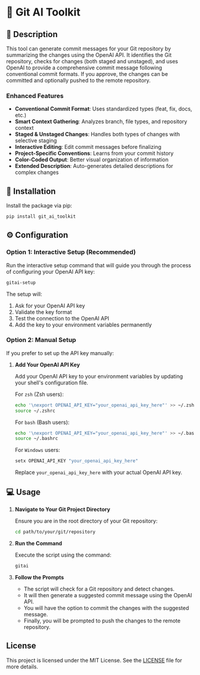 # 🧰 Git AI Toolkit

## 👋 Description

This tool can generate commit messages for your Git repository by summarizing the changes using the OpenAI API. It identifies the Git repository, checks for changes (both staged and unstaged), and uses OpenAI to provide a comprehensive commit message following conventional commit formats. If you approve, the changes can be committed and optionally pushed to the remote repository.

### Enhanced Features

- **Conventional Commit Format**: Uses standardized types (feat, fix, docs, etc.)
- **Smart Context Gathering**: Analyzes branch, file types, and repository context
- **Staged & Unstaged Changes**: Handles both types of changes with selective staging
- **Interactive Editing**: Edit commit messages before finalizing
- **Project-Specific Conventions**: Learns from your commit history
- **Color-Coded Output**: Better visual organization of information
- **Extended Description**: Auto-generates detailed descriptions for complex changes

## 🚀 Installation

Install the package via pip:

```sh
pip install git_ai_toolkit
```

## ⚙️ Configuration

### Option 1: Interactive Setup (Recommended)

Run the interactive setup command that will guide you through the process of configuring your OpenAI API key:

```sh
gitai-setup
```

The setup will:
1. Ask for your OpenAI API key
2. Validate the key format
3. Test the connection to the OpenAI API
4. Add the key to your environment variables permanently

### Option 2: Manual Setup

If you prefer to set up the API key manually:

1. **Add Your OpenAI API Key**

   Add your OpenAI API key to your environment variables by updating your shell's configuration file.

   For `zsh` (Zsh users):
   
   ```sh
   echo '\nexport OPENAI_API_KEY="your_openai_api_key_here"' >> ~/.zshrc
   source ~/.zshrc
   ```

   For `bash` (Bash users):
   
   ```sh
   echo '\nexport OPENAI_API_KEY="your_openai_api_key_here"' >> ~/.bashrc
   source ~/.bashrc
   ```

   For `Windows` users:
   
   ```sh
   setx OPENAI_API_KEY "your_openai_api_key_here"
   ```

   Replace `your_openai_api_key_here` with your actual OpenAI API key.

## 💻 Usage

1. **Navigate to Your Git Project Directory**

    Ensure you are in the root directory of your Git repository:

    ```sh
    cd path/to/your/git/repository
    ```

2. **Run the Command**

    Execute the script using the command:

    ```sh
    gitai
    ```

3. **Follow the Prompts**

    - The script will check for a Git repository and detect changes.
    - It will then generate a suggested commit message using the OpenAI API.
    - You will have the option to commit the changes with the suggested message.
    - Finally, you will be prompted to push the changes to the remote repository.


## License

This project is licensed under the MIT License. See the [LICENSE](LICENSE.txt) file for more details.
